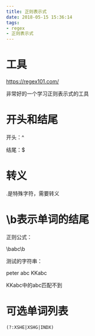 ```yaml
---
title: 正则表示式
date: 2018-05-15 15:36:14
tags:
- regex
- 正则表示式
---
```




# 工具

https://regex101.com/

非常好的一个学习正则表示式的工具



# 开头和结尾

开头：^

结尾：$



# 转义

.是特殊字符，需要转义



# \b表示单词的结尾

正则公式：

\babc\b

测试的字符串：

peter abc KKabc

KKabc中的abc匹配不到



# 可选单词列表



```basic
(?:XSHE|XSHG|INDX)
```



